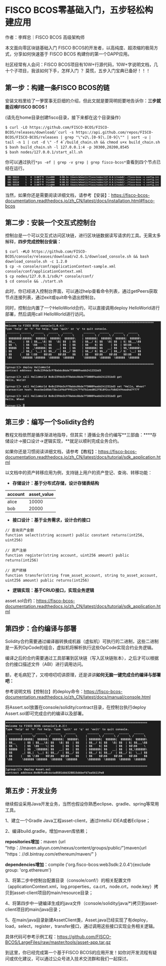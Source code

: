 # FISCO BCOS零基础入门，五步轻松构建应用

作者：李辉忠｜FISCO BCOS 高级架构师

本文面向零区块链基础入门 FISCO BCOS的开发者，以高纯度、超浓缩的极简方式，分享如何快速基于 FISCO BCOS 构建你的第一个DAPP应用。

社区经常有人会问：FISCO BCOS项目有10W+行源代码，10W+字说明文档，几十个子项目，我该如何下手，怎样入门 ？
莫慌，五步入门宝典已备好！！！

## 第一步：构建一条FISCO BCOS的链

安装文档里给了一箩筐事无巨细的介绍，但此文就是要简明扼要地告诉你：**三步就能召唤FISCO BCOS !**

(请先在home目录创建fisco目录，接下来都在这个目录操作）

```
$ curl -LO https://github.com/FISCO-BCOS/FISCO-BCOS/releases/download/`curl -s https://api.github.com/repos/FISCO-BCOS/FISCO-BCOS/releases | grep "\"v2\.[0-9]\.[0-9]\"" | sort -u | tail -n 1 | cut -d \" -f 4`/build_chain.sh && chmod u+x build_chain.sh
$ bash build_chain.sh -l 127.0.0.1:4 -p 30300,20200,8545
$ bash nodes/127.0.0.1/start_all.sh
```

你可以通过执行`*ps -ef | grep -v grep | grep fisco-bcos*`查看到四个节点已经在运行。

![](../../../images/articles/five_step_to_develop_application/IMG_4947.JPG)

当然，如果你还是需要阅读详细文档，请参考【安装】：https://fisco-bcos-documentation.readthedocs.io/zh_CN/latest/docs/installation.html#fisco-bcos

## 第二步：安装一个交互式控制台

控制台是一个可以交互式访问区块链，进行区块链数据读写请求的工具。无需太多解释，**四步完成控制台安装：**

```
$ curl -#LO https://github.com/FISCO-BCOS/console/releases/download/v2.6.1/download_console.sh && bash download_console.sh -c 1.2.0
$ cp -n console/conf/applicationContext-sample.xml console/conf/applicationContext.xml
$ cp nodes/127.0.0.1/sdk/* console/conf/
$ cd console && ./start.sh
```

此时，你已经进入控制台界面，可以通过help查看命令列表，通过getPeers获取节点连接列表，通过exit或quit命令退出控制台。

同时，控制台内置了一个HelloWorld合约，可以直接调用deploy HelloWorld进行部署，然后调用call HelloWorld进行访问。

![](../../../images/articles/five_step_to_develop_application/IMG_4948.PNG)

## 第三步：编写一个Solidity合约

教程文档依然是循序渐进地指导，但其实！遵循业务合约编写**三部曲：****存储设计->接口设计->逻辑实现，**就足以顺利完成业务合约。

如果你还是习惯阅读详细文档，请参考【教程】：https://fisco-bcos-documentation.readthedocs.io/zh_CN/latest/docs/tutorial/sdk_application.html

以文档中的资产转移应用为例，支持链上用户的资产登记、查询、转移功能：

- **存储设计：基于分布式存储，设计存储表结构**

| account | asset_value |
| ------- | ----------- |
| alice   | 10000       |
| bob     | 20000       |

- **接口设计：基于业务需求，设计合约接口**

```
// 查询资产金额
function select(string account) public constant returns(int256, uint256)

// 资产注册
function register(string account, uint256 amount) public returns(int256)

// 资产转移
function transfer(string from_asset_account, string to_asset_account, uint256 amount) public returns(int256)
```

- **逻辑实现：基于CRUD接口，实现业务逻辑**

asset.sol合约：https://fisco-bcos-documentation.readthedocs.io/zh_CN/latest/docs/tutorial/sdk_application.html



## 第四步：合约编译与部署

Solidity合约需要通过编译器转换成机器（虚拟机）可执行的二进制，这些二进制是一系列OpCode的组合，虚拟机将解析执行这些OpCode实现合约业务逻辑。

编译之后的合约需要通过工具部署到区块链（写入区块链账本），之后才可以根据合约接口描述文件（ABI）进行调用访问。

额，老毛病犯了，又唠唠叨叨讲原理，还是讲讲**如何无脑一键完成合约编译与部署吧：**

参考说明文档【控制台】的deploy命令：https://fisco-bcos-documentation.readthedocs.io/zh_CN/latest/docs/manual/console.html

将Assert.sol放置在console/solidity/contract目录，在控制台执行deploy Assert.sol即可完成合约的编译以及部署。

![](../../../images/articles/five_step_to_develop_application/IMG_4949.PNG)

## 第五步：开发业务

继续假设采用Java开发业务，当然也假设你熟悉eclipse、gradle、spring等常用工具。

1、建立一个Gradle Java工程asset-client，通过IntelliJ IDEA或者Eclipse；

2、编译build.gradle，增加maven库依赖；

**repositories增加**：maven {url "http：//maven.aliyun.com/nexus/content/groups/public/"}maven{url "https：//dl.bintray.com/ethereum/maven/" }

**dependencies增加**：compile ('org.fisco-bcos:web3sdk:2.0.4'){exclude group: 'org.ethereum'}

3、将第二步中控制台配置目录（console/conf/）的相关配置文件（applicationContext.xml，log.properties，ca.crt，node.crt，node.key）拷贝到asset-client项目的main/resource目录；

4、将第四步中一键编译生成的java文件（console/solidity/java/*)拷贝到asset-client项目的main/java目录；

5、在main/java目录新建AssetClient类，Asset.java已经实现了有deploy，load，select，register，transfer接口，通过调用这些接口实现业务相关逻辑。

具体代码可参考示例工程：https://github.com/FISCO-BCOS/LargeFiles/raw/master/tools/asset-app.tar.gz

到这里，你已经完成第一个基于FISCO BCOS的应用开发！如你对开发流程有疑问或优化建议，可以通过公众号进入技术交流群和我们一起探讨。